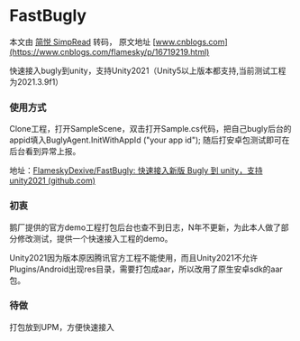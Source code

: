 # FastBugly

本文由 [简悦 SimpRead](http://ksria.com/simpread/) 转码， 原文地址 [www.cnblogs.com](https://www.cnblogs.com/flamesky/p/16719219.html)

快速接入bugly到unity，支持Unity2021（Unity5以上版本都支持,当前测试工程为2021.3.9f1）

### 使用方式
Clone工程，打开SampleScene，双击打开Sample.cs代码，把自己bugly后台的appid填入BuglyAgent.InitWithAppId ("your app id");  随后打安卓包测试即可在后台看到异常上报。

地址：[FlameskyDexive/FastBugly: 快速接入新版 Bugly 到 unity，支持 unity2021 (github.com)](https://github.com/FlameskyDexive/FastBugly)

### 初衷
鹅厂提供的官方demo工程打包后台也查不到日志，N年不更新，为此本人做了部分修改测试，提供一个快速接入工程的demo。

Unity2021因为版本原因腾讯官方工程不能使用，而且Unity2021不允许Plugins/Android出现res目录，需要打包成aar，所以改用了原生安卓sdk的aar包。

### 待做
打包放到UPM，方便快速接入
